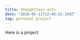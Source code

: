 ```yaml
---
title: thoughtless acts
date: "2018-05-11T22:40:32.169Z"
tag: personal project
---
```


Here is a project
